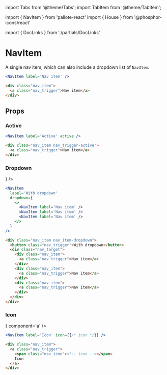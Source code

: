 ---
---
import Tabs from '@theme/Tabs';
import TabItem from '@theme/TabItem';

import { NavItem } from 'pallote-react'
import { House } from '@phosphor-icons/react'

import { DocLinks } from './partials/DocLinks'

# NavItem

A single nav item, which can also include a dropdown list of `NavItem`.

<DocLinks
  figma="https://www.figma.com/design/bEeQ97jqZFWepD0x4oU5k7/Pallote?node-id=2845-7596&t=eWNWESf2DeSjVzq5-11"
  storybook="https://react.pallote.com/?path=/docs/components-tablebody--docs"
/>

<div class="docs_block">
  <NavItem className="w-fit" label='Nav item' component='a' />
</div>

<Tabs groupId="package" queryString>
  <TabItem value="react" label="React">

```jsx
<NavItem label='Nav item' />
```
  </TabItem>
  <TabItem value="css" label="CSS">

```html
<div class="nav_item">
  <a class="nav_trigger">Nav item</a>
</div>
```
  </TabItem>
</Tabs>

## Props

### Active

<div class="docs_block">
  <NavItem className="w-fit" label='Active' active component='a' />
</div>

<Tabs groupId="package" queryString>
  <TabItem value="react" label="React">

```jsx
<NavItem label='Active' active />
```
  </TabItem>
  <TabItem value="css" label="CSS">

```html
<div class="nav_item nav_trigger-active">
  <a class="nav_trigger">Nav item</a>
</div>
```
  </TabItem>
</Tabs>

### Dropdown

<div class="docs_block">
  <NavItem
    className="w-fit"
    label='With dropdown'
    dropdown={
      <>
        <NavItem label='Nav item' component='a' />
        <NavItem label='Nav item' component='a' />
        <NavItem label='Nav item' component='a' />
      </>
    }
  />
</div>

<Tabs groupId="package" queryString>
  <TabItem value="react" label="React">

```jsx
<NavItem
  label='With dropdown'
  dropdown={
    <>
      <NavItem label='Nav item' />
      <NavItem label='Nav item' />
      <NavItem label='Nav item' />
    </>
  }
/>
```
  </TabItem>
  <TabItem value="css" label="CSS">

```html
<div class="nav_item nav_item-dropdown">
  <button class="nav_trigger">With dropdown</button>
  <div class="nav_target">
    <div class="nav_item">
      <a class="nav_trigger">Nav item</a>
    </div>
    <div class="nav_item">
      <a class="nav_trigger">Nav item</a>
    </div>
    <div class="nav_item">
      <a class="nav_trigger">Nav item</a>
    </div>
  </div>
</div>
```
  </TabItem>
</Tabs>

### Icon

<div class="docs_block">
  <NavItem className="w-fit" label='Icon' icon={<House />} component='a' />
</div>

<Tabs groupId="package" queryString>
  <TabItem value="react" label="React">

```jsx
<NavItem label='Icon' icon={{/* icon */}} />
```
  </TabItem>
  <TabItem value="css" label="CSS">

```html
<div class="nav_item">
  <a class="nav_trigger">
    <span class="nav_icon"><!-- icon --></span>
    Icon
  </a>
</div>
```
  </TabItem>
</Tabs>
